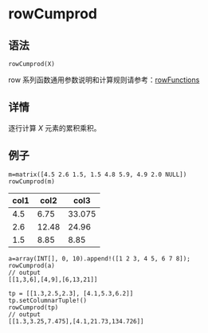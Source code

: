 # rowCumprod

## 语法

`rowCumprod(X)`

row 系列函数通用参数说明和计算规则请参考：[rowFunctions](../themes/rowFunctions.html)

## 详情

逐行计算 *X* 元素的累积乘积。

## 例子

```
m=matrix([4.5 2.6 1.5, 1.5 4.8 5.9, 4.9 2.0 NULL])
rowCumprod(m)
```

| col1 | col2 | col3 |
| --- | --- | --- |
| 4.5 | 6.75 | 33.075 |
| 2.6 | 12.48 | 24.96 |
| 1.5 | 8.85 | 8.85 |

```
a=array(INT[], 0, 10).append!([1 2 3, 4 5, 6 7 8]);
rowCumprod(a)
// output
[[1,3,6],[4,9],[6,13,21]]

tp = [[1.3,2.5,2.3], [4.1,5.3,6.2]]
tp.setColumnarTuple!()
rowCumprod(tp)
// output
[[1.3,3.25,7.475],[4.1,21.73,134.726]]
```

